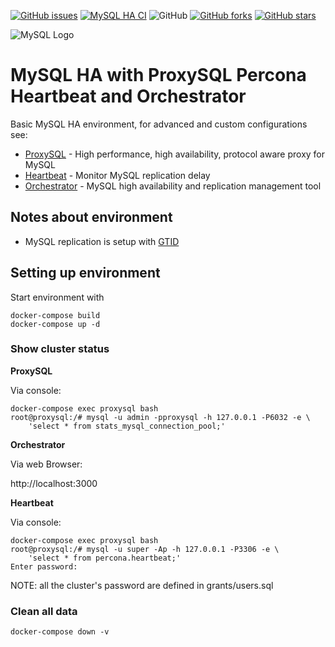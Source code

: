 [![GitHub issues](https://img.shields.io/github/issues/garutilorenzo/mysql-ha-docker)](https://github.com/garutilorenzo/mysql-ha-docker/issues)
[![MySQL HA CI](https://github.com/garutilorenzo/mysql-ha-docker/actions/workflows/ci.yml/badge.svg)](https://github.com/garutilorenzo/mysql-ha-docker/actions/workflows/ci.yml)
![GitHub](https://img.shields.io/github/license/garutilorenzo/mysql-ha-docker)
[![GitHub forks](https://img.shields.io/github/forks/garutilorenzo/mysql-ha-docker)](https://github.com/garutilorenzo/mysql-ha-docker/network)
[![GitHub stars](https://img.shields.io/github/stars/garutilorenzo/mysql-ha-docker)](https://github.com/garutilorenzo/mysql-ha-docker/stargazers)

![MySQL Logo](https://garutilorenzo.github.io/images/mysql.png?)

# MySQL HA with ProxySQL Percona Heartbeat and Orchestrator

Basic MySQL HA environment, for advanced and custom configurations see:

* [ProxySQL](https://github.com/sysown/proxysql/wiki) - High performance, high availability, protocol aware proxy for MySQL
* [Heartbeat](https://www.percona.com/doc/percona-toolkit/LATEST/pt-heartbeat.html) - Monitor MySQL replication delay
* [Orchestrator](https://github.com/github/orchestrator/tree/master/docs) - MySQL high availability and replication management tool

## Notes about environment

* MySQL replication is setup with [GTID](https://dev.mysql.com/doc/refman/5.7/en/replication-gtids.html)

## Setting up environment

Start environment with

```
docker-compose build
docker-compose up -d
```

### Show cluster status

**ProxySQL**

Via console:

```
docker-compose exec proxysql bash
root@proxysql:/# mysql -u admin -pproxysql -h 127.0.0.1 -P6032 -e \
    'select * from stats_mysql_connection_pool;'
```

**Orchestrator**

Via web Browser:

http://localhost:3000

**Heartbeat**

Via console:

```
docker-compose exec proxysql bash
root@proxysql:/# mysql -u super -Ap -h 127.0.0.1 -P3306 -e \
    'select * from percona.heartbeat;'
Enter password:
```

NOTE: all the cluster's password are defined in grants/users.sql

### Clean all data

```
docker-compose down -v
```
